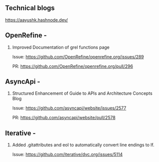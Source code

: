 ## Technical blogs 

https://aayushk.hashnode.dev/

## OpenRefine -

1) Improved Documentation of grel functions page

   Issue: https://github.com/OpenRefine/openrefine.org/issues/289

   PR: https://github.com/OpenRefine/openrefine.org/pull/296

## AsyncApi -

1) Structured Enhancement of Guide to APIs and Architecture Concepts Blog

    Issue: https://github.com/asyncapi/website/issues/2577
   
    PR: https://github.com/asyncapi/website/pull/2578

## Iterative -

1) Added .gitattributes and eol to automatically convert line endings to lf.

   Issue: https://github.com/iterative/dvc.org/issues/5114

